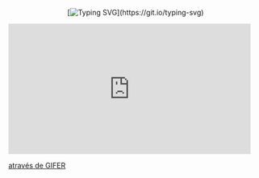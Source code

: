 <div align="center">
  
[![Typing SVG](https://readme-typing-svg.demolab.com?font=Fira+Code&size=20&pause=1000&lines=Hello+there!)](https://git.io/typing-svg)

</div>

<div>
<iframe src="https://gifer.com/embed/7YOn" width=480 height=259.200 frameBorder="0" allowFullScreen></iframe><p><a href="https://gifer.com">através de GIFER</a></p>
</div>
